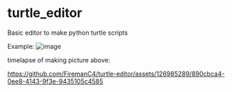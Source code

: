 # turtle_editor
Basic editor to make python turtle scripts

Example:
![image](https://github.com/FiremanC4/turtle-editor/assets/126985289/7e3b5b3f-46f4-4ca2-92ec-d67b1bceff78)

timelapse of making picture above:


https://github.com/FiremanC4/turtle-editor/assets/126985289/890cbca4-0ee8-4143-9f3e-9435105c4585
